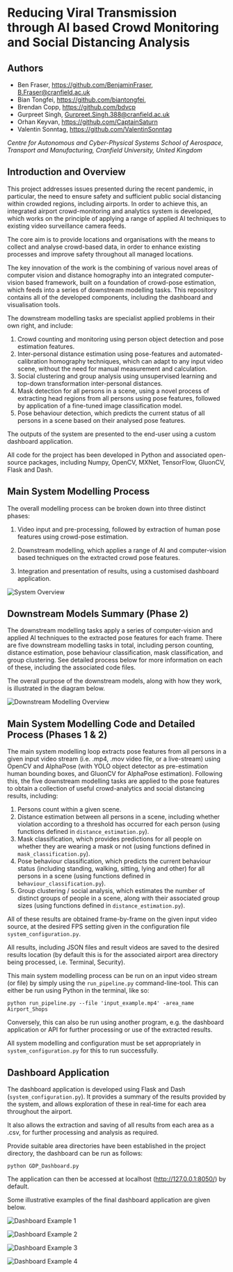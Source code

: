 # Reducing Viral Transmission through AI based Crowd Monitoring and Social Distancing Analysis

## Authors

- Ben Fraser, https://github.com/BenjaminFraser, B.Fraser@cranfield.ac.uk
- Bian Tongfei, https://github.com/biantongfei, 
- Brendan Copp, https://github.com/bdvcp
- Gurpreet Singh, Gurpreet.Singh.388@cranfield.ac.uk
- Orhan Keyvan, https://github.com/CaptainSaturn
- Valentin Sonntag, https://github.com/ValentinSonntag



*Centre for Autonomous and Cyber-Physical Systems*
*School of Aerospace, Transport and Manufacturing, Cranfield University, United Kingdom*

## Introduction and Overview

This project addresses issues presented during the recent pandemic, in particular, the need to ensure safety and sufficient public social distancing within crowded regions, including airports. In order to achieve this, an integrated airport crowd-monitoring and analytics system is developed, which works on the principle of applying a range of applied AI techniques to existing video surveillance camera feeds. 

The core aim is to provide locations and organisations with the means to collect and analyse crowd-based data, in order to enhance existing processes and improve safety throughout all managed locations. 

The key innovation of the work is the combining of various novel areas of computer vision and distance homography into an integrated computer-vision based framework, built on a foundation of crowd-pose estimation, which feeds into a series of downstream modelling tasks. This repository contains all of the developed components, including the dashboard and visualisation tools.

The downstream modelling tasks are specialist applied problems in their own right, and include:

1. Crowd counting and monitoring using person object detection and pose estimation features.
2. Inter-personal distance estimation using pose-features and automated-calibration homography techniques, which can adapt to any input video scene, without the need for manual measurement and calculation.
3. Social clustering and group analysis using unsupervised learning and top-down transformation inter-personal distances.
4. Mask detection for all persons in a scene, using a novel process of extracting head regions from all persons using pose features, followed by application of a fine-tuned image classification model.
5. Pose behaviour detection, which predicts the current status of all persons in a scene based on their analysed pose features.

The outputs of the system are presented to the end-user using a custom dashboard application.

All code for the project has been developed in Python and associated open-source packages, including Numpy, OpenCV, MXNet, TensorFlow, GluonCV, Flask and Dash.


## Main System Modelling Process

The overall modelling process can be broken down into three distinct phases:

1. Video input and pre-processing, followed by extraction of human pose features using crowd-pose estimation.

2. Downstream modelling, which applies a range of AI and computer-vision based techniques on the extracted crowd pose features.

3. Integration and presentation of results, using a customised dashboard application.



![System Overview](examples/system_overview.jpg?raw=True "Simplified System Overview Diagram")


## Downstream Models Summary (Phase 2)

The downstream modelling tasks apply a series of computer-vision and applied AI techniques to the extracted pose features for each frame. There are five downstream modelling tasks in total, including person counting, distance estimation, pose behaviour classification, mask classification, and group clustering. See detailed process below for more information on each of these, including the associated code files.

The overall purpose of the downstream models, along with how they work, is illustrated in the diagram below.


![Downstream Modelling Overview](examples/downstream_models.jpg?raw=True "Illustration of the downstream modelling process")



## Main System Modelling Code and Detailed Process (Phases 1 & 2)

The main system modelling loop extracts pose features from all persons in a given input video stream (i.e. .mp4, .mov video file, or a live-stream) using OpenCV and AlphaPose (with YOLO object detector as pre-estimation human bounding boxes, and GluonCV for AlphaPose estimation). Following this, the five downstream modelling tasks are applied to the pose features to obtain a collection of useful crowd-analytics and social distancing results, including:

1. Persons count within a given scene.
2. Distance estimation between all persons in a scene, including whether violation according to a threshold has occurred for each person (using functions defined in `distance_estimation.py`).
3. Mask classification, which provides predictions for all people on whether they are wearing a mask or not (using functions defined in `mask_classification.py`).
4. Pose behaviour classification, which predicts the current behaviour status (including standing, walking, sitting, lying and other) for all persons in a scene (using functions defined in `behaviour_classification.py`).
5. Group clustering / social analysis, which estimates the number of distinct groups of people in a scene, along with their associated group sizes (using functions defined in `distance_estimation.py`).

All of these results are obtained frame-by-frame on the given input video source, at the desired FPS setting given in the configuration file `system_configuration.py`.

All results, including JSON files and result videos are saved to the desired results location (by default this is for the associated airport area directory being processed, i.e. Terminal, Security).

This main system modelling process can be run on an input video stream (or file) by simply using the `run_pipeline.py` command-line-tool. This can either be run using Python in the terminal, like so:

    python run_pipeline.py --file 'input_example.mp4' -area_name Airport_Shops

Conversely, this can also be run using another program, e.g. the dashboard application or API for further processing or use of the extracted results.

All system modelling and configuration must be set appropriately in `system_configuration.py` for this to run successfully.



## Dashboard Application

The dashboard application is developed using Flask and Dash (`system_configuration.py`). It provides a summary of the results provided by the system, and allows exploration of these in real-time for each area throughout the airport. 

It also allows the extraction and saving of all results from each area as a .csv, for further processing and analysis as required.

Provide suitable area directories have been established in the project directory, the dashboard can be run as follows:

    python GDP_Dashboard.py

The application can then be accessed at localhost (http://127.0.0.1:8050/) by default.

Some illustrative examples of the final dashboard application are given below.


![Dashboard Example 1](examples/dashboard_example.jpg?raw=True "Example of the dashboard design.")


![Dashboard Example 2](examples/dashboard_example_2.jpg?raw=True "Another example of the dashboard results (1).")


![Dashboard Example 3](examples/dashboard_example_3.jpg?raw=True "Another example of the dashboard results (2).")


![Dashboard Example 4](examples/dashboard_example_4.jpg?raw=True "Another example of the dashboard results (3).")
